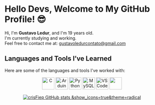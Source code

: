
# Hello Devs, Welcome to My GitHub Profile! 😎

Hi, I'm **Gustavo Ledur**, and I'm 19 years old.\
I'm currently studying and working.\
Feel free to contact me at: [gustavoledurcontato@gmail.com](mailto:gustavoledurcontato@gmail.com)

## Languages and Tools I’ve Learned 

Here are some of the languages and tools I've worked with:

<div align="center">
  <img src="https://cdn.jsdelivr.net/gh/devicons/devicon@latest/icons/c/c-original.svg" width="40" height="40" alt="C"/>
  <img src="https://cdn.jsdelivr.net/gh/devicons/devicon@latest/icons/arduino/arduino-original-wordmark.svg" width="40" height="40" alt="Arduino"/>
  <img src="https://cdn.jsdelivr.net/gh/devicons/devicon@latest/icons/python/python-original-wordmark.svg" width="40" height="40" alt="Python"/>
  <img src="https://cdn.jsdelivr.net/gh/devicons/devicon@latest/icons/mysql/mysql-original-wordmark.svg" width="40" height="40" alt="MySQL"/>
  <img src="https://cdn.jsdelivr.net/gh/devicons/devicon@latest/icons/vscode/vscode-original.svg" width="40" height="40" alt="VSCode"/>  <img src="https://cdn.jsdelivr.net/gh/devicons/devicon@latest/icons/github/github-original.svg" width="40" height="40" />


[![crisFiep GitHub stats](https://github-readme-stats.vercel.app/api?username=ledurPROG) &show_icons=true&theme=radical](https://github.com/ledurPROG/github-readme-stats)



          
          

         
